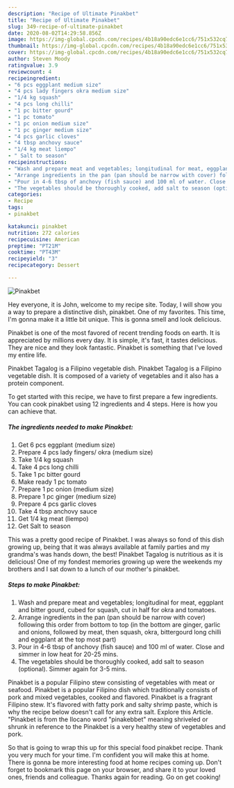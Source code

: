 ```yaml
---
description: "Recipe of Ultimate Pinakbet"
title: "Recipe of Ultimate Pinakbet"
slug: 349-recipe-of-ultimate-pinakbet
date: 2020-08-02T14:29:58.856Z
image: https://img-global.cpcdn.com/recipes/4b18a90edc6e1cc6/751x532cq70/pinakbet-recipe-main-photo.jpg
thumbnail: https://img-global.cpcdn.com/recipes/4b18a90edc6e1cc6/751x532cq70/pinakbet-recipe-main-photo.jpg
cover: https://img-global.cpcdn.com/recipes/4b18a90edc6e1cc6/751x532cq70/pinakbet-recipe-main-photo.jpg
author: Steven Moody
ratingvalue: 3.9
reviewcount: 4
recipeingredient:
- "6 pcs eggplant medium size"
- "4 pcs lady fingers okra medium size"
- "1/4 kg squash"
- "4 pcs long chilli"
- "1 pc bitter gourd"
- "1 pc tomato"
- "1 pc onion medium size"
- "1 pc ginger medium size"
- "4 pcs garlic cloves"
- "4 tbsp anchovy sauce"
- "1/4 kg meat liempo"
- " Salt to season"
recipeinstructions:
- "Wash and prepare meat and vegetables; longitudinal for meat, eggplant and bitter gourd, cubed for squash, cut in half for okra and tomatoes."
- "Arrange ingredients in the pan (pan should be narrow with cover) following this order from bottom to top (in the bottom are ginger, garlic and onions, followed by meat, then squash, okra, bittergourd long chilli and eggplant at the top most part)"
- "Pour in 4-6 tbsp of anchovy (fish sauce) and 100 ml of water. Close and simmer in low heat for 20-25 mins."
- "The vegetables should be thoroughly cooked, add salt to season (optional). Simmer again for 3-5 mins."
categories:
- Recipe
tags:
- pinakbet

katakunci: pinakbet 
nutrition: 272 calories
recipecuisine: American
preptime: "PT21M"
cooktime: "PT43M"
recipeyield: "3"
recipecategory: Dessert

---
```



![Pinakbet](https://img-global.cpcdn.com/recipes/4b18a90edc6e1cc6/751x532cq70/pinakbet-recipe-main-photo.jpg)

Hey everyone, it is John, welcome to my recipe site. Today, I will show you a way to prepare a distinctive dish, pinakbet. One of my favorites. This time, I'm gonna make it a little bit unique. This is gonna smell and look delicious.

Pinakbet is one of the most favored of recent trending foods on earth. It is appreciated by millions every day. It is simple, it's fast, it tastes delicious. They are nice and they look fantastic. Pinakbet is something that I've loved my entire life.

Pinakbet Tagalog is a Filipino vegetable dish. Pinakbet Tagalog is a Filipino vegetable dish. It is composed of a variety of vegetables and it also has a protein component.


To get started with this recipe, we have to first prepare a few ingredients. You can cook pinakbet using 12 ingredients and 4 steps. Here is how you can achieve that.

<!--inarticleads1-->

##### The ingredients needed to make Pinakbet:

1. Get 6 pcs eggplant (medium size)
1. Prepare 4 pcs lady fingers/ okra (medium size)
1. Take 1/4 kg squash
1. Take 4 pcs long chilli
1. Take 1 pc bitter gourd
1. Make ready 1 pc tomato
1. Prepare 1 pc onion (medium size)
1. Prepare 1 pc ginger (medium size)
1. Prepare 4 pcs garlic cloves
1. Take 4 tbsp anchovy sauce
1. Get 1/4 kg meat (liempo)
1. Get  Salt to season


This was a pretty good recipe of Pinakbet. I was always so fond of this dish growing up, being that it was always available at family parties and my grandma&#39;s was hands down, the best! Pinakbet Tagalog is nutritious as it is delicious! One of my fondest memories growing up were the weekends my brothers and I sat down to a lunch of our mother&#39;s pinakbet. 

<!--inarticleads2-->

##### Steps to make Pinakbet:

1. Wash and prepare meat and vegetables; longitudinal for meat, eggplant and bitter gourd, cubed for squash, cut in half for okra and tomatoes.
1. Arrange ingredients in the pan (pan should be narrow with cover) following this order from bottom to top (in the bottom are ginger, garlic and onions, followed by meat, then squash, okra, bittergourd long chilli and eggplant at the top most part)
1. Pour in 4-6 tbsp of anchovy (fish sauce) and 100 ml of water. Close and simmer in low heat for 20-25 mins.
1. The vegetables should be thoroughly cooked, add salt to season (optional). Simmer again for 3-5 mins.


Pinakbet is a popular Filipino stew consisting of vegetables with meat or seafood. Pinakbet is a popular Filipino dish which traditionally consists of pork and mixed vegetables, cooked and flavored. Pinakbet is a fragrant Filipino stew. It&#39;s flavored with fatty pork and salty shrimp paste, which is why the recipe below doesn&#39;t call for any extra salt. Explore this Article. &#34;Pinakbet is from the Ilocano word &#34;pinakebbet&#34; meaning shriveled or shrunk in reference to the Pinakbet is a very healthy stew of vegetables and pork. 

So that is going to wrap this up for this special food pinakbet recipe. Thank you very much for your time. I'm confident you will make this at home. There is gonna be more interesting food at home recipes coming up. Don't forget to bookmark this page on your browser, and share it to your loved ones, friends and colleague. Thanks again for reading. Go on get cooking!
